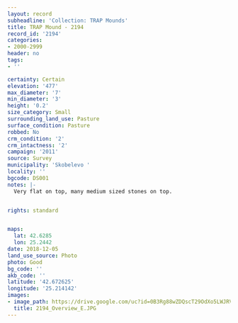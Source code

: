```yaml
---
layout: record
subheadline: 'Collection: TRAP Mounds'
title: TRAP Mound - 2194
record_id: '2194'
categories:
- 2000-2999
header: no
tags:
- ''

certainty: Certain
elevation: '477'
max_diameter: '7'
min_diameter: '3'
height: '0.2'
size_category: Small
surrounding_land_use: Pasture
surface_condition: Pasture
robbed: No
crm_condition: '2'
crm_intactness: '2'
campaign: '2011'
source: Survey
municipality: 'Skobelevo '
locality: ''
bgcode: DS001
notes: |-
  Very flat on top, many medium sized stones on top.


rights: standard


maps:
  lat: 42.6285
  lon: 25.2442
date: 2018-12-05
land_use_source: Photo
photo: Good
bg_code: ''
akb_code: ''
latitude: '42.672625'
longitude: '25.214142'
images:
- image_path: https://drive.google.com/uc?id=0B3Rg88wZDQscT29OdXo5LWJRVW8
  title: 2194_Overview_E.JPG
---
```

